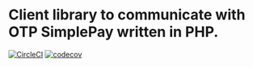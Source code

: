 # Client library to communicate with OTP SimplePay written in PHP.

[![CircleCI](https://circleci.com/gh/Cheppers/otpsp-client.svg?style=svg)](https://circleci.com/gh/Cheppers/otpsp-client)
[![codecov](https://codecov.io/gh/Cheppers/otpsp-client/branch/master/graph/badge.svg)](https://codecov.io/gh/Cheppers/otpsp-client)
